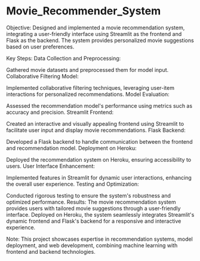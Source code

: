 # Movie_Recommender_System

Objective:
Designed and implemented a movie recommendation system, integrating a user-friendly interface using Streamlit as the frontend and Flask as the backend. The system provides personalized movie suggestions based on user preferences.

Key Steps:
Data Collection and Preprocessing:

Gathered movie datasets and preprocessed them for model input.
Collaborative Filtering Model:

Implemented collaborative filtering techniques, leveraging user-item interactions for personalized recommendations.
Model Evaluation:

Assessed the recommendation model's performance using metrics such as accuracy and precision.
Streamlit Frontend:

Created an interactive and visually appealing frontend using Streamlit to facilitate user input and display movie recommendations.
Flask Backend:

Developed a Flask backend to handle communication between the frontend and recommendation model.
Deployment on Heroku:

Deployed the recommendation system on Heroku, ensuring accessibility to users.
User Interface Enhancement:

Implemented features in Streamlit for dynamic user interactions, enhancing the overall user experience.
Testing and Optimization:

Conducted rigorous testing to ensure the system's robustness and optimized performance.
Results:
The movie recommendation system provides users with tailored movie suggestions through a user-friendly interface. Deployed on Heroku, the system seamlessly integrates Streamlit's dynamic frontend and Flask's backend for a responsive and interactive experience.

Note:
This project showcases expertise in recommendation systems, model deployment, and web development, combining machine learning with frontend and backend technologies.
